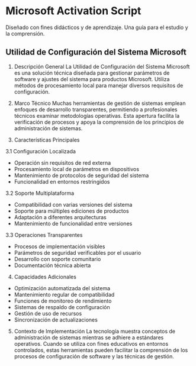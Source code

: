 # Microsoft Activation Script
Diseñado con fines didácticos y de aprendizaje. Una guía para el estudio y la comprensión.

## Utilidad de Configuración del Sistema Microsoft

1. Descripción General
La Utilidad de Configuración del Sistema Microsoft es una solución técnica diseñada para gestionar parámetros de software y ajustes del sistema para productos Microsoft. Utiliza métodos de procesamiento local para manejar diversos requisitos de configuración.

2. Marco Técnico
Muchas herramientas de gestión de sistemas emplean enfoques de desarrollo transparentes, permitiendo a profesionales técnicos examinar metodologías operativas. Esta apertura facilita la verificación de procesos y apoya la comprensión de los principios de administración de sistemas.

3. Características Principales

3.1 Configuración Localizada
- Operación sin requisitos de red externa
- Procesamiento local de parámetros en dispositivos
- Mantenimiento de protocolos de seguridad del sistema
- Funcionalidad en entornos restringidos

3.2 Soporte Multiplataforma
- Compatibilidad con varias versiones del sistema
- Soporte para múltiples ediciones de productos
- Adaptación a diferentes arquitecturas
- Mantenimiento de funcionalidad entre versiones

3.3 Operaciones Transparentes
- Procesos de implementación visibles
- Parámetros de seguridad verificables por el usuario
- Desarrollo con soporte comunitario
- Documentación técnica abierta

4. Capacidades Adicionales
- Optimización automatizada del sistema
- Mantenimiento regular de compatibilidad
- Funciones de monitoreo de rendimiento
- Sistemas de respaldo de configuración
- Gestión de uso de recursos
- Sincronización de actualizaciones

5. Contexto de Implementación
La tecnología muestra conceptos de administración de sistemas mientras se adhiere a estándares operativos. Cuando se utiliza con fines educativos en entornos controlados, estas herramientas pueden facilitar la comprensión de los procesos de configuración de software y las técnicas de gestión.
